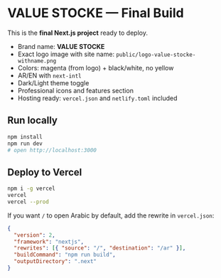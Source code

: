 # VALUE STOCKE — Final Build

This is the **final Next.js project** ready to deploy.
- Brand name: **VALUE STOCKE**
- Exact logo image with site name: `public/logo-value-stocke-withname.png`
- Colors: magenta (from logo) + black/white, no yellow
- AR/EN with `next-intl`
- Dark/Light theme toggle
- Professional icons and features section
- Hosting ready: `vercel.json` and `netlify.toml` included

## Run locally
```bash
npm install
npm run dev
# open http://localhost:3000
```

## Deploy to Vercel
```bash
npm i -g vercel
vercel
vercel --prod
```

If you want `/` to open Arabic by default, add the rewrite in `vercel.json`:
```json
{
  "version": 2,
  "framework": "nextjs",
  "rewrites": [{ "source": "/", "destination": "/ar" }],
  "buildCommand": "npm run build",
  "outputDirectory": ".next"
}
```
